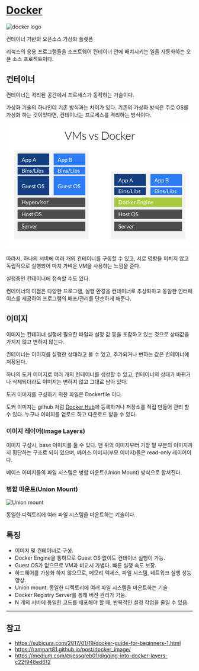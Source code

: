 # [Docker](https://www.docker.com/)
![docker logo](https://cdn-images-1.medium.com/max/1600/1*d-HKujYLR5Q2QED4ybEiPw.png)

컨테이너 기반의 오픈소스 가상화 플랫폼

리눅스의 응용 프로그램들을 소프트웨어 컨테이너 안에 배치시키는 일을 자동화하는 오픈 소스 프로젝트이다.

## 컨테이너
컨테이너는 격리된 공간에서 프로세스가 동작하는 기술이다. 

가상화 기술의 하나인데 기존 방식과는 차이가 있다. 기존의 가상화 방식은 주로 OS를 가상화 하는 것이었다면, 컨테이너는 프로세스를 격리하는 방식이다. 

![Docker 가상화](images/docker_engine.png)

따라서, 하나의 서버에 여러 개의 컨테이너를 구동할 수 있고, 서로 영향을 미치지 않고 독립적으로 실행되어 마치 가벼운 VM을 사용하는 느낌을 준다. 

실행중인 컨테이너에 접속할 수도 있다. 

컨테이너의 이점은 다양한 프로그램, 실행 환경을 컨테이너로 추상화하고 동일한 인터페이스를 제공하여 프로그램의 배포/관리를 단순하게 해준다.

## 이미지
이미지는 컨테이너 실행에 필요한 파일과 설정 값 등을 포함하고 있는 것으로 상태값을 가지지 않고 변하지 않는다. 

컨테이너는 이미지를 실행한 상태라고 볼 수 있고, 추가되거나 변하는 값은 컨테이너에 저장된다. 

하나의 도커 이미지로 여러 개의 컨테이너를 생성할 수 있고, 컨테이너의 상태가 바뀌거나 삭제되더라도 이미지는 변하지 않고 그대로 남아 있다. 

도커 이미지를 구성하기 위한 파일은 Dockerfile 이다.

도커 이미지는 github 처럼 [Docker Hub](https://hub.docker.com/)에 등록하거나 저장소를 직접 만들어 관리 할 수 있다. 누구나 이미지를 업로드 하고 다운로드 받을 수 있다.

### 이미지 레이어(Image Layers)
이미지 구성시, base 이미지를 둘 수 있다. 
맨 위의 이미지부터 가장 밑 부분의 이미지까지 횡단하는 구조로 되어 있으며, 베이스 이미지(부모 이미지)들은 read-only 레이어이다. 

베이스 이미지들의 파일 시스템은 병합 마운트(Union Mount) 방식으로 합쳐진다.

### 병합 마운트(Union Mount)
![Union mount](https://ssup2.github.io/images/theory_analysis/Union_Mount_AUFS_Docker_Image_Layer/Union_Mount.PNG)

동일한 디렉토리에 여러 파일 시스템을 마운트하는 기술이다.


## 특징
- 이미지 및 컨테이너로 구성.
- Docker Engine을 통하므로 Guest OS 없이도 컨테이너 실행이 가능.
- Guest OS가 없으므로 VM과 비교시 가볍다. 빠른 실행 속도 보장.
- 하드웨어를 가상화 하지 않으므로, 메모리 엑세스, 파일 시스템, 네트워크 실행 성능 향상.
- Union mount: 동일한 디렉토리에 여러 파일 시스템을 마운트하는 기술
- Docker Registry Server를 통해 버전 관리가 가능.
- N 개의 서버에 동일한 코드를 배포해야 할 때, 반복적인 설정 작업을 줄일 수 있음.

---
## 참고
- https://subicura.com/2017/01/19/docker-guide-for-beginners-1.html
- https://rampart81.github.io/post/docker_image/
- https://medium.com/@jessgreb01/digging-into-docker-layers-c22f948ed612

